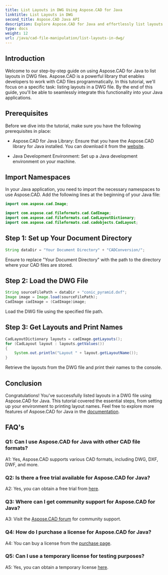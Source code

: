 ```yaml
---
title: List Layouts in DWG Using Aspose.CAD for Java
linktitle: List Layouts in DWG
second_title: Aspose.CAD Java API
description: Explore Aspose.CAD for Java and effortlessly list layouts in DWG files. Integrate powerful CAD functionality into your Java applications.
type: docs
weight: 12
url: /java/cad-file-manipulation/list-layouts-in-dwg/
---
```

## Introduction

Welcome to our step-by-step guide on using Aspose.CAD for Java to list layouts in DWG files. Aspose.CAD is a powerful library that enables developers to work with CAD files programmatically. In this tutorial, we'll focus on a specific task: listing layouts in a DWG file. By the end of this guide, you'll be able to seamlessly integrate this functionality into your Java applications.

## Prerequisites

Before we dive into the tutorial, make sure you have the following prerequisites in place:

- Aspose.CAD for Java Library: Ensure that you have the Aspose.CAD library for Java installed. You can download it from the [website](https://releases.aspose.com/cad/java/).

- Java Development Environment: Set up a Java development environment on your machine.

## Import Namespaces

In your Java application, you need to import the necessary namespaces to use Aspose.CAD. Add the following lines at the beginning of your Java file:

```java
import com.aspose.cad.Image;

import com.aspose.cad.fileformats.cad.CadImage;
import com.aspose.cad.fileformats.cad.CadLayoutDictionary;
import com.aspose.cad.fileformats.cad.cadobjects.CadLayout;
```

## Step 1: Set up Your Document Directory

```java
String dataDir = "Your Document Directory" + "CADConversion/";
```

Ensure to replace "Your Document Directory" with the path to the directory where your CAD files are stored.

## Step 2: Load the DWG File

```java
String sourceFilePath = dataDir + "conic_pyramid.dxf";
Image image = Image.load(sourceFilePath);
CadImage cadImage = (CadImage)image;
```

Load the DWG file using the specified file path.

## Step 3: Get Layouts and Print Names

```java
CadLayoutDictionary layouts = cadImage.getLayouts();
for (CadLayout layout : layouts.getValues())
{
    System.out.println("Layout " + layout.getLayoutName());
}
```

Retrieve the layouts from the DWG file and print their names to the console.

## Conclusion

Congratulations! You've successfully listed layouts in a DWG file using Aspose.CAD for Java. This tutorial covered the essential steps, from setting up your environment to printing layout names. Feel free to explore more features of Aspose.CAD for Java in the [documentation](https://reference.aspose.com/cad/java/).

## FAQ's

### Q1: Can I use Aspose.CAD for Java with other CAD file formats?

A1: Yes, Aspose.CAD supports various CAD formats, including DWG, DXF, DWF, and more.

### Q2: Is there a free trial available for Aspose.CAD for Java?

A2: Yes, you can obtain a free trial from [here](https://releases.aspose.com/).

### Q3: Where can I get community support for Aspose.CAD for Java?

A3: Visit the [Aspose.CAD forum](https://forum.aspose.com/c/cad/19) for community support.

### Q4: How do I purchase a license for Aspose.CAD for Java?

A4: You can buy a license from the [purchase page](https://purchase.aspose.com/buy).

### Q5: Can I use a temporary license for testing purposes?

A5: Yes, you can obtain a temporary license [here](https://purchase.aspose.com/temporary-license/).
